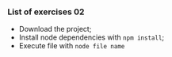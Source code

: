 ### List of exercises 02

- Download the project;
- Install node dependencies with `npm install`;
- Execute file with `node file name`